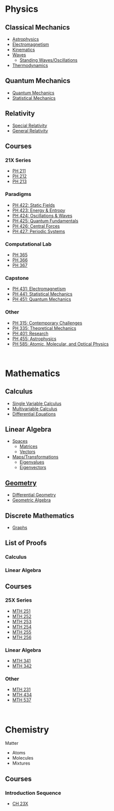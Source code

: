 <!-- panels:start -->
<!-- div:title-panel -->

# Physics

<!-- div:left-panel -->

## Classical Mechanics

- [Astrophysics](/physics/Astrophysics.md)
- [Electromagnetism](/physics/Electromagnetism.md)
- [Kinematics](/physics/Kinematics.md)
- [Waves](/physics/Waves.md)
  - [Standing Waves/Oscillations](/physics/Oscillations.md)
- [Thermodynamics](/physics/Thermodynamics.md)

## Quantum Mechanics
- [Quantum Mechanics](/physics/QuantumMechanics.md)
- [Statistical Mechanics](/physics/StatisticalMechanics.md)

## Relativity
- [Special Relativity](/physics/SpecialRelativity.md)
- [General Relativity](/physics/GeneralRelativity.md)

<!-- div:right-panel -->

## Courses

### 21X Series
- [PH 211](/courses/PH211.md)
- [PH 212](/courses/PH212.md)
- [PH 213](/courses/PH213.md)

### Paradigms
- [PH 422: Static Fields](/courses/PH422.md)
- [PH 423: Energy & Entropy](/courses/PH423.md)
- [PH 424: Oscillations & Waves](/courses/PH424.md)
- [PH 425: Quantum Fundamentals](/courses/PH425.md)
- [PH 426: Central Forces](/courses/PH426.md)
- [PH 427: Periodic Systems](/courses/PH427.md)

### Computational Lab
- [PH 365](/courses/PH365.md)
- [PH 366](/courses/PH366.md)
- [PH 367](/courses/PH367.md)

### Capstone
- [PH 431: Electromagnetism](/courses/PH431.md)
- [PH 441: Statistical Mechanics](/courses/PH541.md)
- [PH 451: Quantum Mechanics](/courses/PH451.md)

### Other
- [PH 315: Contemporary Challenges](/courses/PH315.md)
- [PH 335: Theoretical Mechanics](/courses/PH335.md)
- [PH 401: Research](/courses/PH401.md)
- [PH 455: Astrophysics](/courses/PH455.md)
- [PH 585: Atomic, Molecular, and Optical Physics](/courses/PH585.md)

<!-- panels:end -->

<br />
<!-- panels:start -->
<!-- div:title-panel -->

# Mathematics

<!-- div:left-panel -->

## Calculus
- [Single Variable Calculus](/maths/SingleVariableCalculus.md)
- [Multivariable Calculus](/maths/MultivariableCalculus.md)
- [Differential Equations](/maths/DifferentialEquations.md)

## Linear Algebra
- [Spaces](/maths/VectorSpaces.md)
  - [Matrices](/maths/Matrices.md)
  - [Vectors](/maths/Vectors.md)
- [Maps/Transformations](/maths/Maps.md)
  - [Eigenvalues](/maths/Eigenvalues.md)
  - [Eigenvectors](/maths/Eigenvectors.md)

## [Geometry](/maths/Geometry.md)
- [Differential Geometry](/maths/DifferentialGeometry.md)
- [Geometric Algebra](/maths/GeometricAlgebra.md)

## Discrete Mathematics
- [Graphs](/maths/Graphs.md)

## List of Proofs
### Calculus
### Linear Algebra

<!-- div:right-panel -->
## Courses

### 25X Series
- [MTH 251](/courses/MTH251.md)
- [MTH 252](/courses/MTH252.md)
- [MTH 253](/courses/MTH253.md)
- [MTH 254](/courses/MTH253.md)
- [MTH 255](/courses/MTH255.md)
- [MTH 256](/courses/MTH256.md)

### Linear Algebra
- [MTH 341](/courses/MTH341.md)
- [MTH 342](/courses/MTH342.md)

### Other
- [MTH 231](/courses/MTH231.md)
- [MTH 434](/courses/MTH434.md)
- [MTH 537](/courses/MTH537.md)

<!-- panels:end -->

<br />
<!-- panels:start -->
<!-- div:title-panel -->

# Chemistry

<!-- div:left-panel -->

Matter
  - Atoms
  - Molecules
  - Mixtures

<!-- div:right-panel -->

## Courses

### Introduction Sequence
- [CH 23X](/courses/CH23X.md)

<!-- panels:end -->
